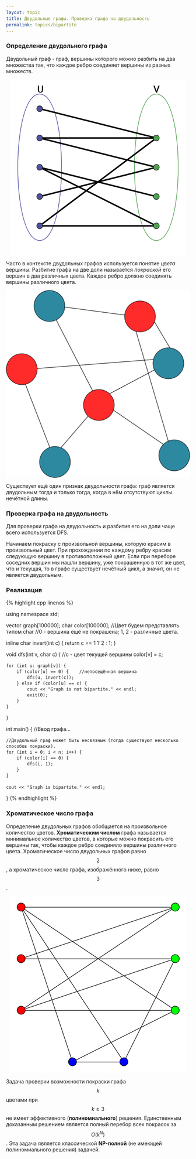 ```yaml
---
layout: topic
title: Двудольные графы. Проверка графа на двудольность
permalink: topics/bipartite
---
```


### Определение двудольного графа

Двудольный граф - граф, вершины которого можно разбить на два множества
так, что каждое ребро соединяет вершины из разных множеств.

<img style="display: block; margin: auto" src="/resources/Simple-bipartite-graph.png" />

Часто в контексте двудольных графов используется понятие *цвета*
вершины. Разбитие графа на две доли называется *покраской* его вершин
в два различных цвета. Каждое ребро должно соединять вершины различного цвета.

<img style="display: block; margin: auto" src="/resources/bipartite_colors.png" />

Существует ещё один признак двудольности графа: граф является двудольным тогда
и только тогда, когда в нём отсутствуют циклы нечётной длины.

### Проверка графа на двудольность

Для проверки графа на двудольность и разбития его на доли чаще всего
используется DFS.

Начинаем покраску с произвольной вершины, которую красим в произвольный цвет.
При прохождении по каждому ребру красим следующую вершину в противоположный цвет.
Если при переборе соседних вершин мы нашли вершину, уже покрашенную в тот же
цвет, что и текущая, то в графе существует нечётный цикл, а значит, он не
является двудольным.

### Реализация

{% highlight cpp linenos %}


using namespace std;

vector<int> graph[100000];
char color[100000];     //Цвет будем представлять типом char
                        //0 - вершина ещё не покрашена; 1, 2 - различные цвета.

inline char invert(int c) {
    return c == 1 ? 2 : 1;
}

void dfs(int v, char c) {   //c - цвет текущей вершины
    color[v] = c;

    for (int u: graph[v]) {
        if (color[u] == 0) {    //непосещённая вершина
            dfs(u, invert(c));
        } else if (color[u] == c) {
            cout << "Graph is not bipartite." << endl;
            exit(0);
        }
    }
}

int main() {
    //Ввод графа...

    //Двудольный граф может быть несвязным (тогда существуют несколько способов покраски).
    for (int i = 0; i < n; i++) {
        if (color[i] == 0) {
            dfs(i, 1);
        }
    }

    cout << "Graph is bipartite." << endl;
}
{% endhighlight %}


### Хроматическое число графа

Определение двудольных графов обобщается на произвольное количество цветов.
**Хроматическим числом** графа называется минимальное количество
цветов, в которые можно покрасить его вершины так, чтобы каждое ребро соединяло
вершины различного цвета. Хроматическое число двудольных графов равно $$2$$, а
хроматическое число графа, изображённого ниже, равно $$3$$.

<img style="display: block; margin: auto" src="/resources/tripartite_graph.png" />

Задача проверки возможности покраски графа $$k$$ цветами при $$k \ge 3$$ не имеет
эффективного (**полиномиального**) решения. Единственным доказанным
решением является полный перебор всех покрасок за $$O(k^N)$$. Эта задача является
классической **NP-полной** (не имеющей полиномиального решения) задачей.
